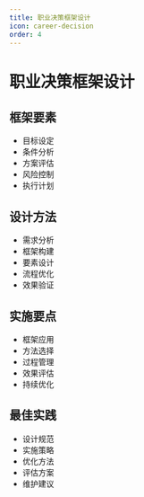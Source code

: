 ```yaml
---
title: 职业决策框架设计
icon: career-decision
order: 4
---
```


# 职业决策框架设计

## 框架要素
- 目标设定
- 条件分析
- 方案评估
- 风险控制
- 执行计划

## 设计方法
- 需求分析
- 框架构建
- 要素设计
- 流程优化
- 效果验证

## 实施要点
- 框架应用
- 方法选择
- 过程管理
- 效果评估
- 持续优化

## 最佳实践
- 设计规范
- 实施策略
- 优化方法
- 评估方案
- 维护建议
